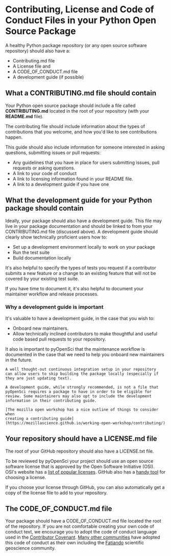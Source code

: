 # Contributing, License and Code of Conduct Files in your Python Open Source Package

A healthy Python package repository (or any open source software repository) should also have a: 

* Contributing.md file
* A License file and 
* A CODE_OF_CONDUCT.md file 
* A development guide (if possible)

## What a CONTRIBUTING.md file should contain

Your Python open source package should include a file called **CONTRIBUTING.md** located in the 
root of your repository (with your **README.md** file).

The contributing file should include information about the types 
of contributions that you welcome, and how you'd like to see 
contributions happen. 

This guide should also include information for someone interested in asking questions, 
submitting issues or pull requests:

* Any guidelines that you have in place for users submitting issues, pull requests or asking questions. 
* A link to your code of conduct
* A link to licensing information found in your README file. 
* A link to a development guide if you have one

## What the development guide for your Python package should contain 

Ideally, your package should also have a development guide. This file may live in your package documentation and should be linked to from your CONTRIBUTING.md file (discussed above).
A development guide should clearly show 
technically proficient users how to:

* Set up a development environment locally to work on your package
* Run the test suite 
* Build documentation locally

It's also helpful to specify the types of tests you request if a contributor submits a new feature or a change to an existing feature that will not be covered by your existing test suite. 

If you have time to document it, it's also helpful to document your maintainer workflow and release processes. 

### Why a development guide is important 

It's valuable to have a development guide, in the 
case that you wish to:

* Onboard new maintainers.
* Allow technically inclined contributors to make thoughtful and useful code based pull requests to your repository.

It also is important to pyOpenSci that the maintenance workflow is 
documented in the case that we need to help you onboard new 
maintainers in the future. 

```{note}
A well thought-out continuous integration setup in your repository 
can allow users to skip building the package locally (especially if they are just updating text).
``` 

```{tip}
A development guide, while strongly recommended, is not a file that 
pyOpenSci requires a package to have in order to be eligible for 
review. Some maintainers may also opt to include the development information in their contributing guide.  
```




```{tip}
[The mozilla open workshop has a nice outline of things to consider when 
creating a contributing guide](https://mozillascience.github.io/working-open-workshop/contributing/)
```

## Your repository should have a LICENSE.md file

The root of your GitHub repository should also have a LICENSE.txt file. 

To be reviewed by pyOpenSci your project should use an open source 
software license that is approved 
by the Open Software Initiative (OSI). OSI's website has a 
[list of popular licenses](https://opensource.org/licenses). GitHub also has a 
[handy tool](https://choosealicense.com/) for choosing a license. 

If you choose your license through GitHub, you can also automatically get a copy of the license file to add to your repository.

## The CODE_OF_CONDUCT.md file
Your package should have a CODE_OF_CONDUCT.md file located 
the root of the repository. If you are not comfortable creating 
your own code of conduct text, we encourage you to adopt the 
code of conduct language used in the [Contributor Covenant](https://www.contributor-covenant.org/version/2/1/code_of_conduct/). 
[Many other communities](https://www.contributor-covenant.org/adopters/) have adopted this code of conduct as 
their own including the [Fatiando](https://github.com/fatiando/community/blob/main/CODE_OF_CONDUCT.md) scientific geoscience community.  

<!-- 
pyOpenSci packages must:

- Contain full documentation for any user-facing functions.
- Have a test suite that covers the major functionality of the package.
- Use continuous integration.
- Use an OSI approved software license.

**Good/Better/Best:**
- **Good:** Include a open source software license with your package.
- **Better/Best:** Choose a license based on your needs and future use of package, plus explain your choice in your submission for review. -->